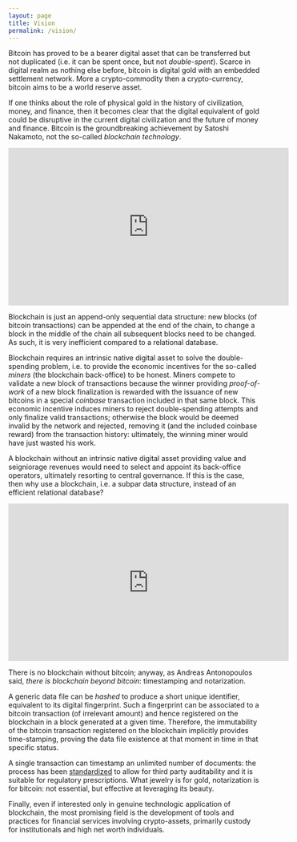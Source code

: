 ```yaml
---
layout: page
title: Vision
permalink: /vision/
---
```


Bitcoin has proved to be a bearer digital asset that can be transferred but
not duplicated (i.e. it can be spent once, but not _double-spent_). Scarce in
digital realm as nothing else before, bitcoin is digital gold with an
embedded settlement network. More a crypto-commodity then a crypto-currency,
bitcoin aims to be a world reserve asset.

If one thinks about the role of physical gold in the history of civilization,
money, and finance, then it becomes clear that the digital equivalent of gold
could be disruptive in the current digital civilization and the future of
money and finance. Bitcoin is the groundbreaking achievement by
Satoshi Nakamoto, not the so-called _blockchain technology_.

<iframe width="560" height="315"
        src="https://www.youtube.com/embed/VbwUwioZ9F0"
        frameborder="0" allow="autoplay; encrypted-media"
        allowfullscreen>
</iframe>

Blockchain is just an append-only sequential data structure:
new blocks (of bitcoin transactions) can be appended at the end of the chain,
to change a block in the middle of the chain all subsequent blocks need
to be changed. As such, it is very inefficient compared to a
relational database.

Blockchain requires an intrinsic native digital asset to solve the
double-spending problem, i.e. to provide the economic incentives
for the so-called _miners_ (the blockchain back-office) to be honest.
Miners compete to validate a new block of transactions because
the winner providing _proof-of-work_ of a new block finalization is
rewarded with the issuance of new bitcoins in a special _coinbase_
transaction included in that same block. This economic incentive induces
miners to reject double-spending attempts and only finalize valid transactions;
otherwise the block would be deemed invalid by the network and rejected,
removing it (and the included coinbase reward) from the transaction history:
ultimately, the winning miner would have just wasted his work.

A blockchain without an intrinsic native digital asset providing value and
seigniorage revenues would need to select and appoint its back-office
operators, ultimately resorting to central governance.
If this is the case, then why use a blockchain,
i.e. a subpar data structure, instead of an efficient relational database?

<iframe width="560" height="315"
          src="https://www.youtube.com/embed/dt-RPBPXTQs"
          frameborder="0" allow="autoplay; encrypted-media"
          allowfullscreen>
</iframe>

There is no blockchain without bitcoin; anyway, as Andreas Antonopoulos said,
_there is blockchain beyond bitcoin_: timestamping and notarization.

A generic data file can be _hashed_ to produce a short unique identifier,
equivalent to its digital fingerprint. Such a fingerprint can be associated
to a bitcoin transaction (of irrelevant amount) and hence registered on the
blockchain in a block generated at a given time.
Therefore, the immutability of the bitcoin transaction registered
on the blockchain implicitly provides time-stamping, proving the data
file existence at that moment in time in that specific status.

A single transaction can timestamp an unlimited number of documents:
the process has been [standardized](https://www.opentimestamps.org/)
to allow for third party auditability and it is suitable for regulatory
prescriptions. What jewelry is for gold, notarization is for bitcoin:
not essential, but effective at leveraging its beauty.

Finally, even if interested only in genuine technologic application of
blockchain, the most promising field is the development of
tools and practices for financial services involving crypto-assets,
primarily custody for institutionals and high net worth individuals.
